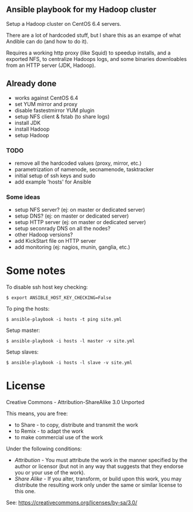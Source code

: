 Ansible playbook for my Hadoop cluster
--------------------------------------

Setup a Hadoop cluster on CentOS 6.4 servers.

There are a lot of hardcoded stuff, but I share this
as an exampe of what Andible can do (and how to do it).

Requires a working http proxy (like Squid) to speedup installs,
and a exported NFS, to centralize Hadoops logs, and some binaries
downloables from an HTTP server (JDK, Hadoop).

## Already done

- works against CentOS 6.4
- set YUM mirror and proxy
- disable fastestmirror YUM plugin
- setup NFS client & fstab (to share logs)
- install JDK
- install Hadoop
- setup Hadoop

### TODO

- remove all the hardcoded values (proxy, mirror, etc.)
- parametrization of namenode, secnamenode, tasktracker
- initial setup of ssh keys and sudo
- add example 'hosts' for Ansible

### Some ideas

- setup NFS server? (ej: on master or dedicated server)
- setup DNS? (ej: on master or dedicated server)
- setup HTTP server (ej: on master or dedicated server)
- setup seconrady DNS on all the nodes?
- other Hadoop versions?
- add KickStart file on HTTP server
- add monitoring (ej: nagios, munin, ganglia, etc.)

# Some notes

To disable ssh host key checking:

    $ export ANSIBLE_HOST_KEY_CHECKING=False

To ping the hosts:

    $ ansible-playbook -i hosts -t ping site.yml

Setup master:

    $ ansible-playbook -i hosts -l master -v site.yml

Setup slaves:

    $ ansible-playbook -i hosts -l slave -v site.yml

# License

Creative Commons - Attribution-ShareAlike 3.0 Unported

This means, you are free:

 - to Share - to copy, distribute and transmit the work
 - to Remix - to adapt the work
 - to make commercial use of the work

Under the following conditions:

 - *Attribution* - You must attribute the work in the manner specified by the author or licensor (but not in any way that suggests that they endorse you or your use of the work).
 - *Share Alike* - If you alter, transform, or build upon this work, you may distribute the resulting work only under the same or similar license to this one.

See: https://creativecommons.org/licenses/by-sa/3.0/


